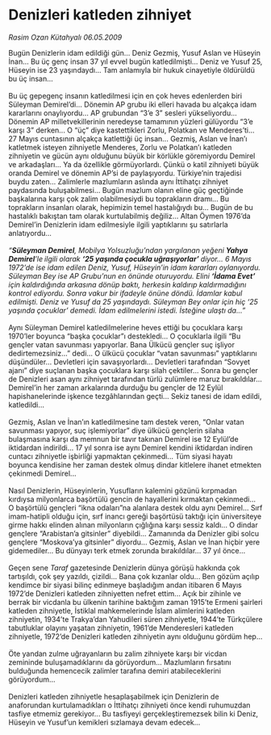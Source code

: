 # Denizleri katleden zihniyet

*Rasim Ozan Kütahyalı 06.05.2009*

<div class="taraf_structure_2col_1zq">
<div class="margen_n">



 <p>Bugün Denizlerin idam edildiği gün... Deniz Gezmiş, Yusuf Aslan ve Hüseyin İnan... Bu üç genç insan 37 yıl evvel bugün katledilmişti... Deniz ve Yusuf 25, Hüseyin ise 23 yaşındaydı... Tam anlamıyla bir hukuk cinayetiyle öldürüldü bu üç insan... <br/><br/>Bu üç gepegenç insanın katledilmesi için en çok heves edenlerden biri Süleyman Demirel’di... Dönemin AP grubu iki elleri havada bu alçakça idam kararlarını onaylıyordu... AP grubundan “3’e 3” sesleri yükseliyordu... Dönemin AP milletvekillerinin neredeyse tamamının yüzleri gülüyordu “3’e karşı 3” derken... O “üç” diye kastettikleri Zorlu, Polatkan ve Menderes’ti... 27 Mayıs cuntasının alçakça katlettiği üç insan... Gezmiş, Aslan ve İnan’ı katletmek isteyen zihniyetle Menderes, Zorlu ve Polatkan’ı katleden zihniyetin ve gücün aynı olduğunu büyük bir körlükle göremiyordu Demirel ve arkadaşları... Ya da özellikle görmüyorlardı. Çünkü o katil zihniyeti büyük oranda Demirel ve dönemin AP’si de paylaşıyordu. Türkiye’nin trajedisi buydu zaten... Zalimlerle mazlumların aslında aynı İttihatçı zihniyet paydasında buluşabilmesi... Bugün mazlum olanın eline güç geçtiğinde başkalarına karşı çok zalim olabilmesiydi bu toprakların dramı... Bu toprakların insanları olarak, hepimizin temel hastalığıydı bu... Bugün de bu hastalıklı bakıştan tam olarak kurtulabilmiş değiliz... Altan Öymen 1976’da Demirel’in Denizlerin idam edilmesiyle ilgili yaptıklarını şu satırlarla anlatıyordu...<i> <br/><br/>“<b>Süleyman Demirel</b>, Mobilya Yolsuzluğu’ndan yargılanan yeğeni <b>Yahya Demirel</b>’le<b> </b>ilgili olarak <b>‘25 yaşında çocukla uğraşıyorlar’ </b>diyor... 6 Mayıs 1972’de ise idam edilen Deniz, Yusuf, Hüseyin’in idam kararları oylanıyordu. Süleyman Bey ise AP Grubu’nun en önünde oturuyordu. Elini <b>‘İdama Evet’ </b>için kaldırdığında arkasına dönüp baktı, herkesin kaldırıp kaldırmadığını kontrol ediyordu. Sonra vakur bir ifadeyle önüne döndü. İdamlar kabul edilmişti. Deniz ve Yusuf da 25 yaşındaydı. Süleyman Bey onlar için hiç ‘25 yaşında çocuklar’ demedi. İdam edilmelerini istedi. İsteğine ulaştı da...”</i> <br/><br/>Aynı Süleyman Demirel katledilmelerine heves ettiği bu çocuklara karşı 1970’ler boyunca “başka çocuklar”ı destekledi... O çocuklarla ilgili “Bu gençler vatan savunması yapıyorlar. Bana Ülkücü gençler suç işliyor dedirtemezsiniz...” dedi... O ülkücü çocuklar “vatan savunması” yaptıklarını düşündüler... Devletleri için savaşıyorlardı... Devletleri tarafından “Sovyet ajanı” diye suçlanan başka çocuklara karşı silah çektiler... Sonra bu gençler de Denizleri asan aynı zihniyet tarafından türlü zulümlere maruz bırakıldılar... Demirel’in her zaman arkalarında durduğu bu gençler de 12 Eylül hapishanelerinde işkence tezgâhlarından geçti... Sekiz tanesi de idam edildi, katledildi... <br/><br/>Gezmiş, Aslan ve İnan’ın katledilmesine tam destek veren, “Onlar vatan savunması yapıyor, suç işlemiyorlar” diye ülkücü gençlerin silaha bulaşmasına karşı da memnun bir tavır takınan Demirel ise 12 Eylül’de iktidardan indirildi... 17 yıl sonra ise aynı Demirel kendini iktidardan indiren cuntacı zihniyetle işbirliği yapmaktan çekinmedi... Tüm siyasi hayatı boyunca kendisine her zaman destek olmuş dindar kitlelere ihanet etmekten çekinmedi Demirel... <br/><br/>Nasıl Denizlerin, Hüseyinlerin, Yusufların kalemini gözünü kırpmadan kırdıysa milyonlarca başörtülü gencin de hayallerini kırmaktan çekinmedi... O başörtülü gençleri “ikna odaları”na alanlara destek oldu aynı Demirel... Sırf imam-hatipli olduğu için, sırf inancı gereği başörtüsü taktığı için üniversiteye girme hakkı elinden alınan milyonların çığlığına karşı sessiz kaldı... O dindar gençlere “Arabistan’a gitsinler” diyebildi... Zamanında da Denizler gibi solcu gençlere “Moskova’ya gitsinler” diyordu... Gezmiş, Aslan ve İnan hiçbir yere gidemediler... Bu dünyayı terk etmek zorunda bırakıldılar... 37 yıl önce... <br/><br/>Geçen sene <i>Taraf</i> gazetesinde Denizlerin dünya görüşü hakkında çok tartışıldı, çok şey yazıldı, çizildi... Bana çok kızanlar oldu... Ben gözüm açılıp kendimce bir siyasi bilinç edinmeye başladığım andan itibaren 6 Mayıs 1972’de Denizleri katleden zihniyetten nefret ettim... Açık bir zihinle ve berrak bir vicdanla bu ülkenin tarihine baktığım zaman 1915’te Ermeni şairleri katleden zihniyetle, İstiklal mahkemelerinde İslam alimlerini katleden zihniyetin, 1934’te Trakya’dan Yahudileri süren zihniyetle, 1944’te Türkçülere tabutluklar olayını yaşatan zihniyetin, 1961’de Menderesleri katleden zihniyetle, 1972’de Denizleri katleden zihniyetin aynı olduğunu gördüm hep... <br/><br/>Öte yandan zulme uğrayanların bu zalim zihniyete karşı bir vicdan zemininde buluşamadıklarını da görüyordum... Mazlumların fırsatını bulduğunda hemencecik zalimler tarafına demiri atabileceklerini görüyordum... <br/><br/>Denizleri katleden zihniyetle hesaplaşabilmek için Denizlerin de anaforundan kurtulamadıkları o İttihatçı zihniyeti önce kendi ruhumuzdan tasfiye etmemiz gerekiyor... Bu tasfiyeyi gerçekleştiremezsek bilin ki Deniz, Hüseyin ve Yusuf’un kemikleri sızlamaya devam edecek...</p>

<br/>


<div id="taraf_not">
</div>

</div>


</div>
